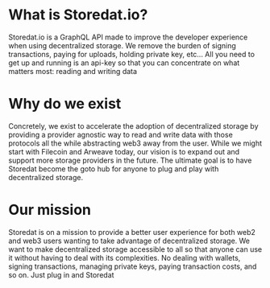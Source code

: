 # What is Storedat.io?
Storedat.io is a GraphQL API made to improve the developer experience when using decentralized storage. We remove the burden of signing transactions, paying for uploads, holding private key, etc... All you need to get up and running is an api-key so that you can concentrate on what matters most: reading and writing data

# Why do we exist
Concretely, we exist to accelerate the adoption of decentralized storage by providing a provider agnostic way to read and write data with those protocols all the while abstracting web3 away from the user. While we might start with Filecoin and Arweave today, our vision is to expand out and support more storage providers in the future. The ultimate goal is to have Storedat become the goto hub for anyone to plug and play with decentralized storage.

# Our mission
Storedat is on a mission to provide a better user experience for both web2 and web3 users wanting to take advantage of decentralized storage. We want to make decentralized storage accessible to all so that anyone can use it without having to deal with its complexities. No dealing with wallets, signing transactions, managing private keys, paying transaction costs, and so on. Just plug in and Storedat
